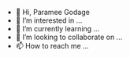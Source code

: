 - 👋 Hi, Paramee Godage
- 👀 I’m interested in ...
- 🌱 I’m currently learning ...
- 💞️ I’m looking to collaborate on ...
- 📫 How to reach me ...

<!---
205072M/205072M is a ✨ special ✨ repository because its `README.md` (this file) appears on your GitHub profile.
You can click the Preview link to take a look at your changes.
--->
